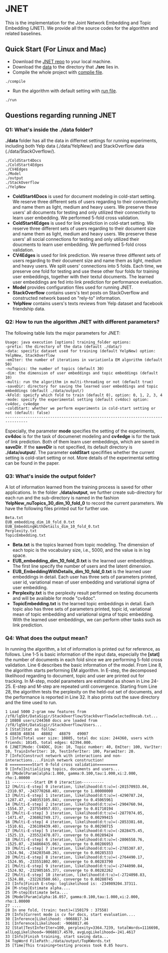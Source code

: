 # JNET
This is the implementation for the Joint Network Embedding and Topic Embedding (JNET). We provide all the source codes for the algorithm and related baselines.

## Quick Start (For Linux and Mac)
* Download the [JNET repo](https://github.com/Linda-sunshine/JNET.git) to your local machine.
* Download the [data](http://www.cs.virginia.edu/~lg5bt/files/jnet_data.zip) to the directory that **./src** lies in.
* Compile the whole project with [complie file](https://github.com/Linda-sunshine/JNET/blob/master/compile).
```
./compile
```
* Run the algorithm with default setting with [run file](https://github.com/Linda-sunshine/JNET/blob/master/run).
```
./run
```
## Questions regarding running JNET
### Q1: What's inside the ./data folder?
**./data** folder has all the data in differnet settings for running experiments, including both Yelp data (./data/YelpNew/) and StackOverflow data (./data/StackOverflow/). 
```
./ColdStart4Docs
./ColdStart4Edges
./CV4Edges
./Model
./output
./StackOverflow
./YelpNew
```
* **ColdStart4Docs** is used for document modeling in cold-start setting. We reserve three different sets of users regarding to their connectivity and name them as light, medium and heavy users. We preserve these users' all documents for testing and only utilized their connectivity to learn user embedding. We performed 5-fold cross validation. 
* **ColdStart4Edges** is used for link prediction in cold-start setting. We reserve three different sets of users regarding to their document size and name them as light, medium and heavy users. We preserve these users' all social connections for testing and only utilized their doucments to learn user embedding. We performed 5-fold cross validation.
* **CV4Edges** is used for link prediction. We reserve three different sets of users regarding to their document size and name them as light, medium and heavy users. We split users' connections into 5 folds. Each time, we preserve one fold for testing and use these other four folds for training user embeddings, together with their textul documents. The learned user embeddings are fed into link prediction for performance eveluation.
* **Model** provides configuration files used for running JNET.
* **StackOverflow** contains users's text posts on StackOverflow and constructed network based on "rely-to" information. 
* **YelpNew** contains users's texts reviews from Yelp dataset and facebook friendship data. 

### Q2: How to run the algorithm JNET with different parameters?
The following table lists the major parameters for JNET:
```
Usage: java execution [options] training_folder options:
-prefix: the directory of the data (default ./data/)
-data: specific dataset used for training (default YelpNew) option: YelpNew, StackOverflow
-emIter: the number of iterations in variationla EM algorithm (default 50)
-nuTopics: the number of topics (default 30)
-dim: the dimension of user embeddings and topic embeddings (default 10)
-multi: run the algorithm in multi-threading or not (default true)
-saveDir: directory for saving the learned user embeddings and topic embeddings (default ./data/output/)
-kFold: speicfy which fold to train (default 0), option: 0, 1, 2, 3, 4
-mode: specify the experimental setting (default cv4doc) option: cv4doc, cv4edge
-coldStart: whether we perform experiments in cold-start setting or not (default: false)
--------------------------------------------------------------------------------
```
Especially, the parameter **mode** specifies the setting of the experiments, **cv4doc** is for the task of documenet modeling and **cv4edge** is for the task of link prediction. Both of them learn user embeddings, which are saved in **saveDir**. If the **saveDir** is not specified, its default directory is **./data/output/**. The parameter **coldStart** specififies whether the current setting is cold-start setting or not. More details of the experimental setting can be found in the paper.

### Q3: What's inside the output folder?
A lot of information learned from the training process is saved for other applications. In the folder **./data/output**, we further create sub-directory for each run and the sub-directory is named in the fashion **YelpNew_nuTopics_30_dim_10_fold_0** to record the current parameters. We have the following files printed out for further use. 
```
Beta.txt
EUB_embedding_dim_10_fold_0.txt
EUB_EmbeddingWithDetails_dim_10_fold_0.txt
Perplexity.txt
TopicEmbedding.txt
```
* **Beta.txt** is the topics learned from topic modeling. The dimension of each topic is the vocabulary size, i.e., 5000, and the value is in log space.
* **EUB_embedding_dim_10_fold_0.txt** is the learned user embeddings. The first line specify the number of users and the latent dimension.
* **EUB_EmbeddingWithDetails_dim_10_fold_0.txt** is the learned user embeddings in detail. Each user has three sets of parameters printed, user id, variational mean of user embedding and variational sigma of user embedding.
* **Perplexity.txt** is the perplexity result performed on testing documents and will be available for mode "cv4doc".
* **TopicEmbedding.txt** is the learned topic embeddings in detail. Each topic also has three sets of parameters printed, topic id, variational mean of topic embedding and variational sigma of topic embedding.
With the learned user embeddings, we can perform other tasks such as link prediction.

### Q4: What does the output mean?
In running the algorithm, a lot of information is printed out for reference, as follows. Line 1-5 is basic information of the input data, especially the **[stat]** the number of documents in each fold since we are performing 5-fold cross validation. Line 6 describes the basic information of the model. From Line 8, the algorithm starts performing EM algorithm. In E-step, the decomposed likelihood regarding to document, topic and user are printed out for tracking. In M-step, model parameters are estimated as shown in Line 24-25. E-step and M-step are repeated until convergence. Starting from Line 28, the algorithm tests the perplexity on the held-out set of documents, and the performance is reported in Line 32. It also prints out the save directory and the time used to run.
```
1 Load 5000 2-gram new features from /zf8/lg5bt/DataSigir/StackOverflow/StackOverflowSelectedVocab.txt...
2 10808 users/244360 docs are loaded from /zf8/lg5bt/DataSigir/StackOverflow/Users...
3 [Stat]Stat as follow:
4 48838	48834	48802	48879	49007	
5 [Info]Total user size: 10805, total doc size: 244360, users with friends: 10145, total edges: 62394.000.
6 [JNET]Mode: CV4DOC, Dim: 10, Topic number: 40, EmIter: 100, VarIter: 10, TrainInferIter: 10, TestInferIter: 100, ParamIter: 20.
7 [Info]Construct network with interactions and non-interactions....Finish network construction!
8 ==========Start 0-fold cross validation=========
9 [Info]Initializing topics, documents and users...
10 [ModelParam]alpha:1.000, gamma:0.100,tau:1.000,xi:2.000, rho:1.00000
11 ----------Start EM 0 iteraction----------
12 [Multi-E-step] 0 iteration, likelihood(d:t:u)=(-201570933.04, -2310.97, -243770268.40), converge to 1.00000000
13 [Multi-E-step] 1 iteration, likelihood(d:t:u)=(-4290787.24, -1287.47, -240353105.84), converge to 0.45065961
14 [Multi-E-step] 2 iteration, likelihood(d:t:u)=(-2904760.94, -1554.37, -237554957.03), converge to 0.01710194
15 [Multi-E-step] 3 iteration, likelihood(d:t:u)=(-2877074.05, -1471.47, -236862749.17), converge to 0.00299415
16 [Multi-E-step] 4 iteration, likelihood(d:t:u)=(-2853381.60, -1510.61, -236189439.40), converge to 0.00290715
17 [Multi-E-step] 5 iteration, likelihood(d:t:u)=(-2828475.45, -1525.13, -235522478.87), converge to 0.00289424
18 [Multi-E-step] 6 iteration, likelihood(d:t:u)=(-2806558.76, -1525.07, -234860435.06), converge to 0.00286953
19 [Multi-E-step] 7 iteration, likelihood(d:t:u)=(-2785307.87, -1524.94, -234203540.26), converge to 0.00285333
20 [Multi-E-step] 8 iteration, likelihood(d:t:u)=(-2764490.17, -1524.95, -233551802.00), converge to 0.00283790
21 [Multi-E-step] 9 iteration, likelihood(d:t:u)=(-2744090.84, -1524.92, -232905165.37), converge to 0.00282262
22 [Multi-E-step] 10 iteration, likelihood(d:t:u)=(-2724098.83, -1524.88, -232263580.66), converge to 0.00280745
23 [Info]Finish E-step: loglikelihood is: -234989204.37311.
24 [M-step]Estimate alpha....
25 [M-step]Estimate beta....
26 [ModelParam]alpha:16.057, gamma:0.100,tau:1.000,xi:2.000, rho:1.00000
27 ....
28 In one fold, (train: test)=(150179 : 37558)
29 [Info]Current mode is cv for docs, start evaluation....
30 [Inference]Likelihood: -9068817.34
31 [Inference]Likelihood: -9068817.46
32 [Stat]TestInferIter=100, perplexity=3364.7239, totalWords=1116698, allLogLikelihood=-9068817.4570, avgLogLikelihood=-241.4617
33 [Info]Finish training, start saving data...
34 TopWord FilePath:./data/output/TopKWords.txt
35 [Time]This training+testing process took 0.85 hours.
```


